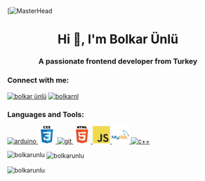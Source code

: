 [![MasterHead](https://www.interviewbit.com/blog/wp-content/uploads/2021/06/What-is-Full-Stack-Developer.png)

<h1 align="center">Hi 👋, I'm Bolkar Ünlü</h1>
<h3 align="center">A passionate frontend developer from Turkey</h3>

<h3 align="left">Connect with me:</h3>
<p align="left">
<a href="https://linkedin.com/in/bolkar ünlü" target="blank"><img align="center" src="https://raw.githubusercontent.com/rahuldkjain/github-profile-readme-generator/master/src/images/icons/Social/linked-in-alt.svg" alt="bolkar ünlü" height="30" width="40" /></a>
<a href="https://instagram.com/bolkarnl" target="blank"><img align="center" src="https://raw.githubusercontent.com/rahuldkjain/github-profile-readme-generator/master/src/images/icons/Social/instagram.svg" alt="bolkarnl" height="30" width="40" /></a>
</p>

<h3 align="left">Languages and Tools:</h3>
<p align="left"> <a href="https://www.arduino.cc/" target="_blank" rel="noreferrer"> <img src="https://cdn.worldvectorlogo.com/logos/arduino-1.svg" alt="arduino" width="40" height="40"/> </a> <a href="https://www.w3schools.com/css/" target="_blank" rel="noreferrer"> <img src="https://raw.githubusercontent.com/devicons/devicon/master/icons/css3/css3-original-wordmark.svg" alt="css3" width="40" height="40"/> </a> <a href="https://git-scm.com/" target="_blank" rel="noreferrer"> <img src="https://www.vectorlogo.zone/logos/git-scm/git-scm-icon.svg" alt="git" width="40" height="40"/> </a> <a href="https://www.w3.org/html/" target="_blank" rel="noreferrer"> <img src="https://raw.githubusercontent.com/devicons/devicon/master/icons/html5/html5-original-wordmark.svg" alt="html5" width="40" height="40"/> </a> <a href="https://developer.mozilla.org/en-US/docs/Web/JavaScript" target="_blank" rel="noreferrer"> <img src="https://raw.githubusercontent.com/devicons/devicon/master/icons/javascript/javascript-original.svg" alt="javascript" width="40" height="40"/> </a> <a href="https://www.mysql.com/" target="_blank" rel="noreferrer"> <img src="https://raw.githubusercontent.com/devicons/devicon/master/icons/mysql/mysql-original-wordmark.svg" alt="mysql" width="40" height="40"/> </a> <a href="https://isocpp.org/" target="_blank" rel="noreferrer"> <img src="https://isocpp.org/" alt="c++" width="40" height="40"/> </a> </p>

<p><img align="left" src="https://github-readme-stats.vercel.app/api/top-langs?username=bolkarunlu&show_icons=true&locale=en&layout=compact" alt="bolkarunlu" /></p>

<p>&nbsp;<img align="center" src="https://github-readme-stats.vercel.app/api?username=bolkarunlu&show_icons=true&locale=en" alt="bolkarunlu" /></p>

<p><img align="center" src="https://github-readme-streak-stats.herokuapp.com/?user=bolkarunlu&" alt="bolkarunlu" /></p>
